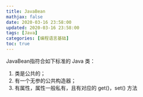 ```yaml
---
title: JavaBean
mathjax: false
date: 2020-03-16 23:58:00
updated: 2020-03-16 23:58:00
tags: [Java]
categories: [编程语言基础]
toc: true
---
```


JavaBean指符合如下标准的 Java 类：

1. 类是公共的；
2. 有一个无参的公共构造器；
3. 有属性，属性一般私有，且有对应的 get()，set() 方法

<!--more-->
